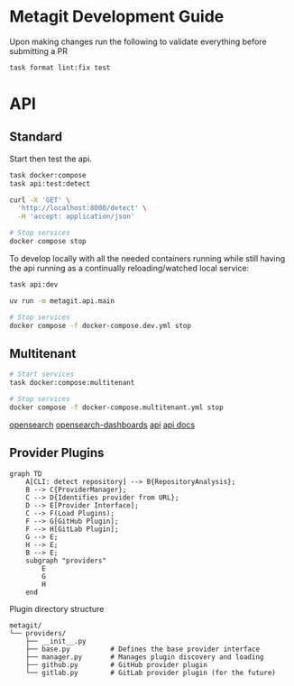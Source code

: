 # Metagit Development Guide

Upon making changes run the following to validate everything before submitting a PR

```bash
task format lint:fix test
```

# API

## Standard

Start then test the api.

```bash
task docker:compose
task api:test:detect

curl -X 'GET' \
  'http://localhost:8000/detect' \
  -H 'accept: application/json'

# Stop services
docker compose stop
```

To develop locally with all the needed containers running while still having the api running as a continually reloading/watched local service:

```bash
task api:dev

uv run -m metagit.api.main

# Stop services
docker compose -f docker-compose.dev.yml stop
```

## Multitenant

```bash
# Start services
task docker:compose:multitenant

# Stop services
docker compose -f docker-compose.multitenant.yml stop
```

[opensearch](http://localhost:9200)
[opensearch-dashboards](http://localhost:5601)
[api](http://localhost:8000)
[api docs](http://localhost:8000/docs)

## Provider Plugins
```mermaid
graph TD
    A[CLI: detect repository] --> B{RepositoryAnalysis};
    B --> C{ProviderManager};
    C --> D{Identifies provider from URL};
    D --> E[Provider Interface];
    C --> F(Load Plugins);
    F --> G[GitHub Plugin];
    F --> H[GitLab Plugin];
    G --> E;
    H --> E;
    B --> E;
    subgraph "providers"
        E
        G
        H
    end
```

Plugin directory structure
```
metagit/
└── providers/
    ├── __init__.py
    ├── base.py          # Defines the base provider interface
    ├── manager.py       # Manages plugin discovery and loading
    ├── github.py        # GitHub provider plugin
    └── gitlab.py        # GitLab provider plugin (for the future)
```